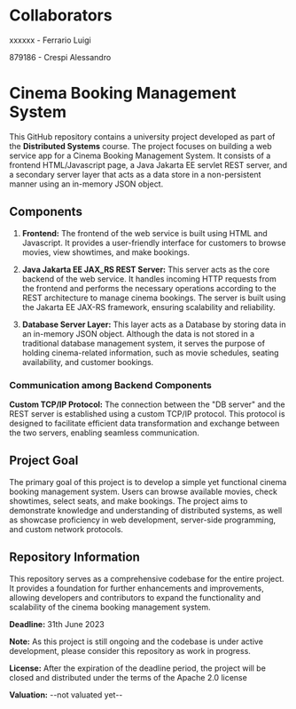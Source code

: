 # Collaborators

xxxxxx - Ferrario Luigi

879186 - Crespi Alessandro

# Cinema Booking Management System

This GitHub repository contains a university project developed as part of the **Distributed Systems** course. The project focuses on building a web service app for a Cinema Booking Management System. It consists of a frontend HTML/Javascript page, a Java Jakarta EE servlet REST server, and a secondary server layer that acts as a data store in a non-persistent manner using an in-memory JSON object.

## Components

1. **Frontend:** The frontend of the web service is built using HTML and Javascript. It provides a user-friendly interface for customers to browse movies, view showtimes, and make bookings.

2. **Java Jakarta EE JAX_RS REST Server:** This server acts as the core backend of the web service. It handles incoming HTTP requests from the frontend and performs the necessary operations according to the REST architecture to manage cinema bookings. The server is built using the Jakarta EE JAX-RS framework, ensuring scalability and reliability.

3. **Database Server Layer:** This layer acts as a Database by storing data in an in-memory JSON object. Although the data is not stored in a traditional database management system, it serves the purpose of holding cinema-related information, such as movie schedules, seating availability, and customer bookings.

### Communication among Backend Components

**Custom TCP/IP Protocol:** The connection between the "DB server" and the REST server is established using a custom TCP/IP protocol. This protocol is designed to facilitate efficient data transformation and exchange between the two servers, enabling seamless communication.

## Project Goal

The primary goal of this project is to develop a simple yet functional cinema booking management system. Users can browse available movies, check showtimes, select seats, and make bookings. The project aims to demonstrate knowledge and understanding of distributed systems, as well as showcase proficiency in web development, server-side programming, and custom network protocols.

## Repository Information

This repository serves as a comprehensive codebase for the entire project. It provides a foundation for further enhancements and improvements, allowing developers and contributors to expand the functionality and scalability of the cinema booking management system.

**Deadline:** 31th June 2023

**Note:** As this project is still ongoing and the codebase is under active development, please consider this repository as work in progress.

**License:** After the expiration of the deadline period, the project will be closed and distributed under the terms of the Apache 2.0 license

**Valuation:** --not valuated yet--

